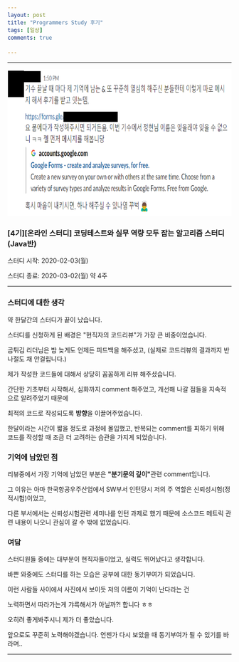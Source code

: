 ```yaml
---
layout: post
title: "Programmers Study 후기"
tags: [일상]
comments: true

---
```

---
<img src= "https://raw.githubusercontent.com/junghyun100/junghyun100.github.io/master/images/%EC%95%8C%EA%B3%A0%EB%A6%AC%EC%A6%98%EC%8A%A4%ED%84%B0%EB%94%94.PNG" width = "800px" height = "330px" >

### [4기][온라인 스터디] 코딩테스트와 실무 역량 모두 잡는 알고리즘 스터디(Java반)

스터디 시작: 2020-02-03(월)

스터디 종료: 2020-03-02(월) 약 4주

---

### 스터디에 대한 생각

약 한달간의 스터디가 끝이 났습니다.

스터디를 신청하게 된 배경은 "현직자의 코드리뷰"가 가장 큰 비중이었습니다.

곰튀김 리더님은 밤 늦게도 언제든 피드백을 해주셨고, (실제로 코드리뷰의 결과까지 반나절도 채 안걸립니다.)

제가 작성한 코드들에 대해서 상당히 꼼꼼하게 리뷰 해주셨습니다.

간단한 기초부터 시작해서, 심화까지 comment 해주었고, 개선해 나갈 점들을 지속적으로 알려주었기 때문에

최적의 코드로 작성되도록 <strong>방향</strong>을 이끌어주었습니다.

한달이라는 시간이 짧을 정도로 과정에 몰입했고, 반복되는 comment를 피하기 위해 코드를 작성할 때 조금 더 고려하는 습관을 가지게 되었습니다.

### 기억에 남았던 점

리뷰중에서 가장 기억에 남았던 부분은 <strong>"분기문의 깊이"</strong>관련 comment입니다.

그 이유는 아마 한국항공우주산업에서 SW부서 인턴당시 저의 주 역할은 신뢰성시험(정적시험)이었고,

다른 부서에서는 신뢰성시험관련 세미나를 인턴 과제로 했기 때문에 소스코드 메트릭 관련 내용이 나오니 관심이 갈 수 밖에 없었습니다.

### 여담

스터디원들 중에는 대부분이 현직자들이었고, 실력도 뛰어났다고 생각합니다.

바쁜 와중에도 스터디를 하는 모습은 공부에 대한 동기부여가 되었습니다.

이런 사람들 사이에서 사진에서 보이듯 저의 이름이 기억이 난다라는 건

노력하면서 따라가는게 갸륵해서가 아닐까?! 합니다 ㅎㅎ

오히려 좋게봐주시니 제가 더 좋았습니다.

앞으로도 꾸준히 노력해야겠습니다. 언젠가 다시 보았을 때 동기부여가 될 수 있기를 바라며..

---

